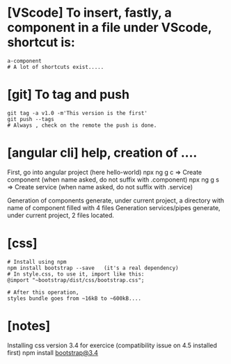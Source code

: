 # [VScode] To insert, fastly, a component in a file under VScode, shortcut is:
```
a-component
# A lot of shortcuts exist.....
```

# [git] To tag and push
```
git tag -a v1.0 -m'This version is the first'
git push --tags
# Always , check on the remote the push is done.
```

# [angular cli] help, creation of ....

First, go into angular project (here hello-world)
npx ng g c => Create component (when name asked, do not suffix with .component)
npx ng g s => Create service (when name asked, do not suffix with .service)

Generation of components generate, under current project, a directory with name of component filled with 4 files
Generation services/pipes generate, under current project, 2 files located.

# [css] 
```
# Install using npm
npm install bootstrap --save   (it's a real dependency)
# In style.css, to use it, import like this:
@import "~bootstrap/dist/css/bootstrap.css";

# After this operation,
styles bundle goes from ~16kB to ~600kB....
```

# [notes]
Installing css version 3.4 for exercice (compatibility issue on 4.5 installed first)
npm install bootstrap@3.4

